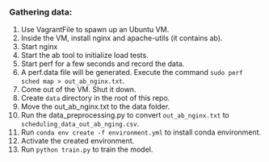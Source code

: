 

### Gathering data:

1. Use VagrantFile to spawn up an Ubuntu VM.
2. Inside the VM, install nginx and apache-utils (it contains ab).
3. Start nginx
4. Start the ab tool to initialize load tests.
5. Start perf for a few seconds and record the data.
6. A perf.data file will be generated. Execute the command ``` sudo perf sched map > out_ab_nginx.txt ```.
7. Come out of the VM. Shut it down.
8. Create ```data``` directory in the root of this repo.
9. Move the out_ab_nginx.txt to the data folder.
10. Run the data_preprocessing.py to convert ```out_ab_nginx.txt``` to ```scheduling_data_out_ab_nging.csv```.
11. Run ```conda env create -f environment.yml``` to install conda environment.
12. Activate the created environment.
13. Run ```python train.py``` to train the model.